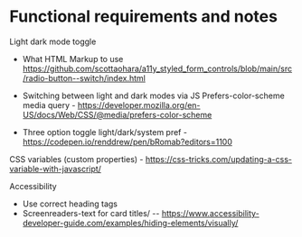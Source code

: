 # Functional requirements and notes

Light dark mode toggle

- What HTML Markup to use https://github.com/scottaohara/a11y_styled_form_controls/blob/main/src/radio-button--switch/index.html

- Switching between light and dark modes via JS Prefers-color-scheme media query - https://developer.mozilla.org/en-US/docs/Web/CSS/@media/prefers-color-scheme

- Three option toggle light/dark/system pref - https://codepen.io/renddrew/pen/bRomab?editors=1100

CSS variables (custom properties) - https://css-tricks.com/updating-a-css-variable-with-javascript/

Accessibility

- Use correct heading tags
- Screenreaders-text for card titles/ -- https://www.accessibility-developer-guide.com/examples/hiding-elements/visually/

